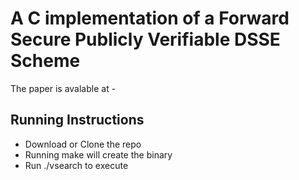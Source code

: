 # A C implementation of a Forward Secure Publicly Verifiable DSSE Scheme
The paper is avalable at - 

## Running Instructions
* Download or Clone the repo
* Running make will create the binary
* Run ./vsearch to execute 
